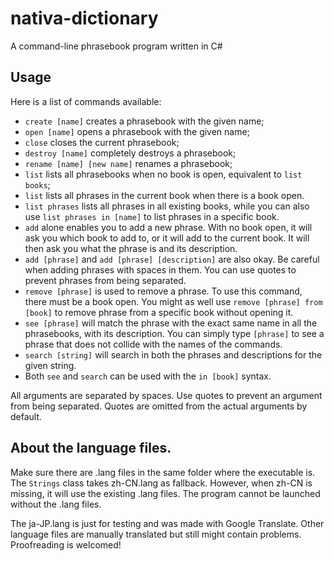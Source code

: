 # nativa-dictionary
A command-line phrasebook program written in C#

## Usage
Here is a list of commands available:
* `create [name]` creates a phrasebook with the given name;
* `open [name]` opens a phrasebook with the given name;
* `close` closes the current phrasebook;
* `destroy [name]` completely destroys a phrasebook;
* `rename [name] [new name]` renames a phrasebook;
* `list` lists all phrasebooks when no book is open, equivalent to `list books`;
* `list` lists all phrases in the current book when there is a book open.
* `list phrases` lists all phrases in all existing books, while you can also use `list phrases in [name]` to list phrases in a specific book.
* `add` alone enables you to add a new phrase. With no book open, it will ask you which book to add to, or it will add to the current book. It will then ask you what the phrase is and its description.
* `add [phrase]` and `add [phrase] [description]` are also okay. Be careful when adding phrases with spaces in them. You can use quotes to prevent phrases from being separated.
* `remove [phrase]` is used to remove a phrase. To use this command, there must be a book open. You might as well use `remove [phrase] from [book]` to remove phrase from a specific book without opening it.
* `see [phrase]` will match the phrase with the exact same name in all the phrasebooks, with its description. You can simply type `[phrase]` to see a phrase that does not collide with the names of the commands.
* `search [string]` will search in both the phrases and descriptions for the given string.
* Both `see` and `search` can be used with the `in [book]` syntax.

All arguments are separated by spaces. Use quotes to prevent an argument from being separated. Quotes are omitted from the actual arguments by default.

## About the language files.
Make sure there are .lang files in the same folder where the executable is. The `Strings` class takes zh-CN.lang as fallback. However, when zh-CN is missing, it will use the existing .lang files. The program cannot be launched without the .lang files.

The ja-JP.lang is just for testing and was made with Google Translate. Other language files are manually translated but still might contain problems. Proofreading is welcomed!
